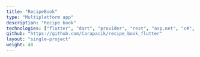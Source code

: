 ```yaml
---
title: "RecipeBook"
type: "Multiplatform app"
description: "Recipe book"
technologies: ["flutter", "dart", "provider", "rest", "asp.net", "c#", "msssql", "postgresql"]
github: "https://github.com/Carapacik/recipe_book_flutter"
layout: "single-project"
weight: 48
---
```

